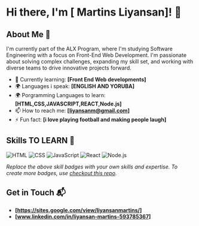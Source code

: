 # Hi there, I'm [ Martins Liyansan]! 👋


## About Me 🚀

I'm currently part of the ALX Program, where I'm studying Software Engineering with a focus on Front-End Web Development. I'm passionate about solving complex challenges, expanding my skill set, and working with diverse teams to drive innovative projects forward.

- 🌱 Currently learning: **[Front End Web developments]**
- 🌍 Languages i speak: **[ENGLISH AND YORUBA]**
- 🌍 Porgramming Languages to learn: **[HTML,CSS,JAVASCRIPT,REACT,Node.js]**
- 📫 How to reach me: **[liyansanm@gmail.com]**
- ⚡ Fun fact: **[i love playing football and making people laugh]**
  
##  Skills TO LEARN 🧠

![HTML](https://img.shields.io/badge/-HTML-E34F26?style=flat-square&logo=html5&logoColor=white)
![CSS](https://img.shields.io/badge/-CSS-1572B6?style=flat-square&logo=css3&logoColor=white)
![JavaScript](https://img.shields.io/badge/-JavaScript-F7DF1E?style=flat-square&logo=javascript&logoColor=black)
![React](https://img.shields.io/badge/-React-61DAFB?style=flat-square&logo=react&logoColor=black)
![Node.js](https://img.shields.io/badge/-Node.js-339933?style=flat-square&logo=node.js&logoColor=white)




*Replace the above skill badges with your own skills and expertise. To create more badges, use [checkout this repo](https://github.com/alexandresanlim/Badges4-README.md-Profile).*

## Get in Touch 📬

- **[https://sites.google.com/view/liyansanmartins/]**
- **[www.linkedin.com/in/liyansan-martins-593785367]**
  


